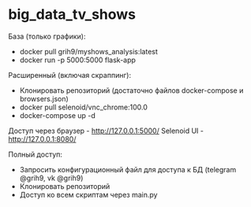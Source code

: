 # big_data_tv_shows
База (только графики):
* docker pull grih9/myshows_analysis:latest
* docker run -p 5000:5000 flask-app

Расширенный (включая скраппинг):
* Клонировать репозиторий (достаточно файлов docker-compose и browsers.json)
* docker pull selenoid/vnc_chrome:100.0
* docker-compose up -d

Доступ через браузер - http://127.0.0.1:5000/
Selenoid UI - http://127.0.0.1:8080/


Полный доступ:
* Запросить конфигурационный файл для доступа к БД (telegram @grih9, vk @grih9)
* Клонировать репозиторий
* Доступ ко всем скриптам через main.py

